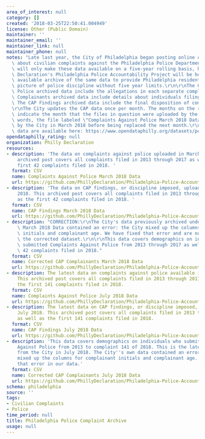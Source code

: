 ```yaml
---
area_of_interest: null
category: []
created: '2018-03-25T22:50:41.004949'
license: Other (Public Domain)
maintainer: ''
maintainer_email: ''
maintainer_link: null
maintainer_phone: null
notes: "Late last year, the City of Philadelphia began posting online certain data\
  \ about civilian complaints against the Philadelphia Police Department. The City\
  \ will only make these data available on a five-year rolling basis, however. The\
  \ Declaration's Philadelphia Police Accountability Project will be hosting a publicly\
  \ available archive of the same data to provide Philadelphia residents with a fuller\
  \ picture of police discipline without five year limits.\r\n\r\nThe Complaints Against\
  \ Police archived data include the allegations in each separate complaint. The CAP\
  \ Complainants archived data include details about individuals filing complaints.\
  \ The CAP Findings archived data include the final disposition of complaints.\r\n\
  \r\nThe City updates the CAP data once per month. The months on the resources below\
  \ indicate the month that the files in question were uploaded by the City. In other\
  \ words, the file labeled \"Complaints Against Police March 2018 Data\" was uploaded\
  \ by the City in March 2018 before being replaced the next month.\r\n\r\nThe original\
  \ data are available here: https://www.opendataphilly.org/datasets/police-complaints"
opendataphilly_rating: null
organization: Philly Declaration
resources:
- description: 'The data on complaints against police uploaded in March 2018. This
    archived post covers all complaints filed in 2013 through 2017 as well as the
    first 42 complaints filed in 2018. '
  format: CSV
  name: Complaints Against Police March 2018 Data
  url: https://github.com/PhillyDeclaration/Philadelphia-Police-Accountability-Project/blob/master/ppd_complaints_3-18.csv
- description: 'The data on CAP findings, or discipline imposed, uploaded in March
    2018. This archived post covers all complaints filed in 2013 through 2017 as well
    as the first 42 complaints filed in 2018. '
  format: CSV
  name: CAP Findings March 2018 Data
  url: https://github.com/PhillyDeclaration/Philadelphia-Police-Accountability-Project/blob/master/ppd_complaint_disciplines_3-18.csv
- description: "CORRECTION:\r\nThe City's data previously archived under CAP Complainants\
    \ March 2018 Data contained an error: the City mixed up the columns for complainant\
    \ initials and complainant age. We have fixed that error and are now linking to\
    \ the corrected dataset.\r\n\r\nThis data covers demographics on individuals who\
    \ submitted Complaints Against Police from 2013 through 2017 as well as the first\
    \ 42 complaints filed in 2018."
  format: CSV
  name: Corrected CAP Complainants March 2018 Data
  url: https://github.com/PhillyDeclaration/Philadelphia-Police-Accountability-Project/blob/master/ppd_complaint_complainants_3-18_corrected.csv
- description: The latest data on complaints against police available in July 2018.
    This archived post covers all complaints filed in 2013 through 2017 as well as
    the first 141 complaints filed in 2018.
  format: CSV
  name: Complaints Against Police July 2018 Data
  url: https://github.com/PhillyDeclaration/Philadelphia-Police-Accountability-Project/blob/master/ppd_complaints_7-18.csv
- description: The latest data on CAP findings, or discipline imposed, available in
    July 2018. This archived post covers all complaints filed in 2013 through 2017
    as well as the first 141 complaints filed in 2018.
  format: CSV
  name: CAP Findings July 2018 Data
  url: https://github.com/PhillyDeclaration/Philadelphia-Police-Accountability-Project/blob/master/ppd_complaint_disciplines_7-18.csv
- description: 'This data covers demographics on individuals who submitted Complaints
    Against Police from 2013 to complaint 141 of 2018. This is the latest data available
    from the City in July 2018. The City''s own data contained an error: the City
    mixed up the columns for complainant initials and complainant age. We have fixed
    that error in our data.'
  format: CSV
  name: Corrected CAP Complainants July 2018 Data
  url: https://github.com/PhillyDeclaration/Philadelphia-Police-Accountability-Project/blob/master/ppd_complaint_complainants_7-18_corrected.csv
schema: philadelphia
source: ''
tags:
- Civilian Complaints
- Police
time_period: null
title: Philadelphia Police Complaint Archive
usage: null
---
```

